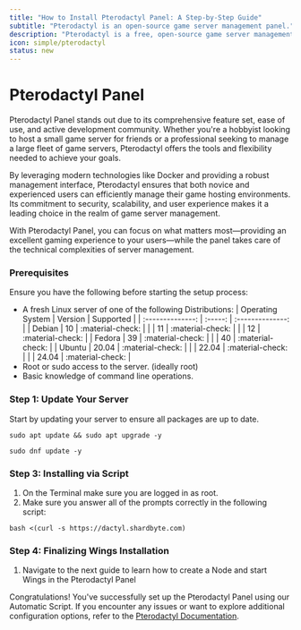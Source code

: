 ```yaml
---
title: "How to Install Pterodactyl Panel: A Step-by-Step Guide"
subtitle: "Pterodactyl is an open-source game server management panel."
description: "Pterodactyl is a free, open-source game server management panel built with PHP, React, and Go. Designed with security in mind, Pterodactyl runs all game servers in isolated Docker containers while exposing a beautiful and intuitive UI to end users. "
icon: simple/pterodactyl
status: new
---
```


# **Pterodactyl Panel**

Pterodactyl Panel stands out due to its comprehensive feature set, ease of use, and active development community. Whether you're a hobbyist looking to host a small game server for friends or a professional seeking to manage a large fleet of game servers, Pterodactyl offers the tools and flexibility needed to achieve your goals.

By leveraging modern technologies like Docker and providing a robust management interface, Pterodactyl ensures that both novice and experienced users can efficiently manage their game hosting environments. Its commitment to security, scalability, and user experience makes it a leading choice in the realm of game server management.

With Pterodactyl Panel, you can focus on what matters most—providing an excellent gaming experience to your users—while the panel takes care of the technical complexities of server management.

### **Prerequisites**

Ensure you have the following before starting the setup process:

- A fresh Linux server of one of the following Distributions:
| Operating System | Version | Supported        |
| :--------------: | :-----: | :--------------: |
| Debian           | 10      | :material-check: |
|                  | 11      | :material-check: |
|                  | 12      | :material-check: |
| Fedora           | 39      | :material-check: |
|                  | 40      | :material-check: |
| Ubuntu           | 20.04   | :material-check: |
|                  | 22.04   | :material-check: |
|                  | 24.04   | :material-check: |
- Root or sudo access to the server. (ideally root)
- Basic knowledge of command line operations.

### **Step 1: Update Your Server**

Start by updating your server to ensure all packages are up to date.
``` { .bash .copy title="Debian & Ubuntu" }
sudo apt update && sudo apt upgrade -y
```

``` { .bash .copy title="Fedora" }
sudo dnf update -y
```

### **Step 3: Installing via Script**

1. On the Terminal make sure you are logged in as root.
2. Make sure you answer all of the prompts correctly in the following script:

``` { .bash .copy title="Pterodactyl Installation Script" }
bash <(curl -s https://dactyl.shardbyte.com)
```

### **Step 4: Finalizing Wings Installation**

1. Navigate to the next guide to learn how to create a Node and start Wings in the Pterodactyl Panel

Congratulations! You've successfully set up the Pterodactyl Panel using our Automatic Script. If you encounter any issues or want to explore additional configuration options, refer to the [Pterodactyl Documentation](https://pterodactyl.io/project/introduction.html).
